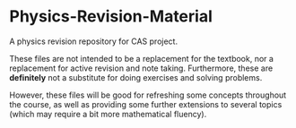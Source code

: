 # Physics-Revision-Material

A physics revision repository for CAS project.

These files are not intended to be a replacement for the textbook, nor a replacement for active revision and note taking. Furthermore, these are **definitely** not a substitute for doing exercises and solving problems.

However, these files will be good for refreshing some concepts throughout the course, as well as providing some further extensions to several topics (which may require a bit more mathematical fluency).